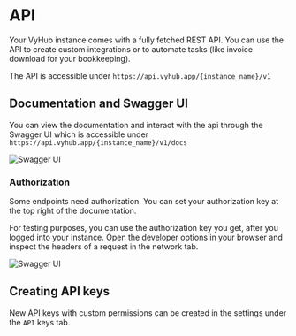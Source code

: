 # API

Your VyHub instance comes with a fully fetched REST API. You can use the API to create custom integrations or to
automate tasks (like invoice download for your bookkeeping).

The API is accessible under `https://api.vyhub.app/{instance_name}/v1`

## Documentation and Swagger UI

You can view the documentation and interact with the api through the Swagger UI which is accessible under
`https://api.vyhub.app/{instance_name}/v1/docs`

![Swagger UI](../assets/api_guide/swagger.jpg)

### Authorization

Some endpoints need authorization. You can set your authorization key at the top right of the documentation.

For testing purposes, you can use the authorization key you get, after you logged into your instance. Open the developer
options in your browser and inspect the headers of a request in the network tab.

![Swagger UI](../assets/api_guide/authorization_header.jpg)

## Creating API keys

New API keys with custom permissions can be created in the settings under the `API` keys tab.
